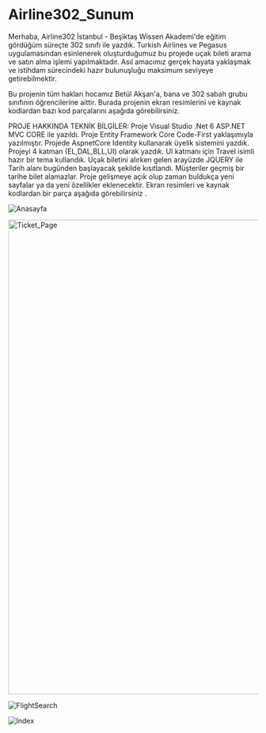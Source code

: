 # Airline302_Sunum
Merhaba, Airline302 İstanbul - Beşiktaş Wissen Akademi'de eğitim gördüğüm süreçte 302 sınıfı ile yazdık. Turkish Airlines ve Pegasus uygulamasından esinlenerek oluşturduğumuz bu projede uçak bileti arama ve satın alma işlemi yapılmaktadır. Asıl amacımız gerçek hayata yaklaşmak ve istihdam sürecindeki hazır bulunuşluğu maksimum seviyeye getirebilmektir.

Bu projenin tüm hakları hocamız Betül Akşan'a, bana ve 302 sabah grubu sınıfının öğrencilerine aittir. Burada projenin ekran resimlerini ve kaynak kodlardan bazı kod parçalarını aşağıda görebilirsiniz.

PROJE HAKKINDA TEKNİK BİLGİLER:
Proje Visual Studio .Net 6 ASP.NET MVC CORE ile yazıldı.
Proje Entity Framework Core Code-First yaklaşımıyla yazılmıştır.
Projede AspnetCore Identity kullanarak üyelik sistemini yazdık.
Projeyi 4 katman (EL,DAL,BLL,UI) olarak yazdık.
UI katmanı için Travel isimli hazır bir tema kullandık.
Uçak biletini alırken gelen arayüzde JQUERY ile Tarih alanı bugünden başlayacak şekilde kısıtlandı. Müşteriler geçmiş bir tarihe bilet alamazlar.
Proje gelişmeye açık olup zaman buldukça yeni sayfalar ya da yeni özellikler eklenecektir. Ekran resimleri ve kaynak kodlardan bir parça aşağıda görebilirsiniz .

![Anasayfa](https://user-images.githubusercontent.com/112905722/219972116-dd66f8ad-4656-4d8e-8305-660810ab6797.png)

<img width="959" alt="Ticket_Page" src="https://user-images.githubusercontent.com/112905722/219972121-d8fc62de-983b-4d8c-8470-2964a43bca8f.png">

![FlightSearch](https://user-images.githubusercontent.com/112905722/219972127-20cfa356-a119-46db-b3bd-99e4c005bff9.png)

![Index](https://user-images.githubusercontent.com/112905722/219972130-90ece409-0fb8-4b53-a23e-157bbb190217.png)

